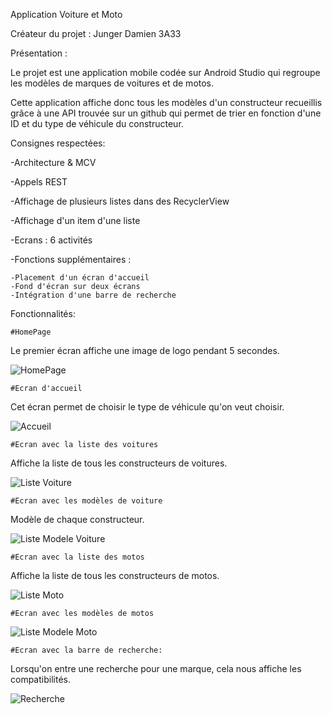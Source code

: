 Application Voiture et Moto


Créateur du projet : Junger Damien 3A33


Présentation :

Le projet est une application mobile codée sur Android Studio qui regroupe les modèles de marques de voitures et de motos. 

Cette application affiche donc tous les modèles d'un constructeur recueillis grâce à une API trouvée sur un github qui permet de trier en fonction d'une ID et du type de véhicule du constructeur. 


Consignes respectées:

-Architecture & MCV

-Appels REST

-Affichage de plusieurs listes dans des RecyclerView

-Affichage d'un item d'une liste 

-Ecrans : 6 activités

-Fonctions supplémentaires : 
	
	-Placement d'un écran d'accueil 
	-Fond d'écran sur deux écrans 
	-Intégration d'une barre de recherche 



Fonctionnalités:

	#HomePage 

Le premier écran affiche une image de logo pendant 5 secondes.

<img src="image_readme/HomePage.png" alt="HomePage">


	#Ecran d'accueil

Cet écran permet de choisir le type de véhicule qu'on veut choisir. 

 <img src="image_readme/Accueil.png" alt="Accueil">


	#Ecran avec la liste des voitures 

Affiche la liste de tous les constructeurs de voitures.

 <img src="image_readme/liste_voiture.png" alt="Liste Voiture">

	#Ecran avec les modèles de voiture

Modèle de chaque constructeur.

 <img src="image_readme/liste_modele.png" alt="Liste Modele Voiture">
	
	#Ecran avec la liste des motos

Affiche la liste de tous les constructeurs de motos.

<img src="image_readme/liste_moto.png" alt="Liste Moto">

	#Ecran avec les modèles de motos

<img src="image_readme/liste_modele &.png" alt="Liste Modele Moto">
 
	#Ecran avec la barre de recherche: 

Lorsqu'on entre une recherche pour une marque, cela nous affiche les compatibilités.

 <img src="image_readme/recherche.png" alt="Recherche">



